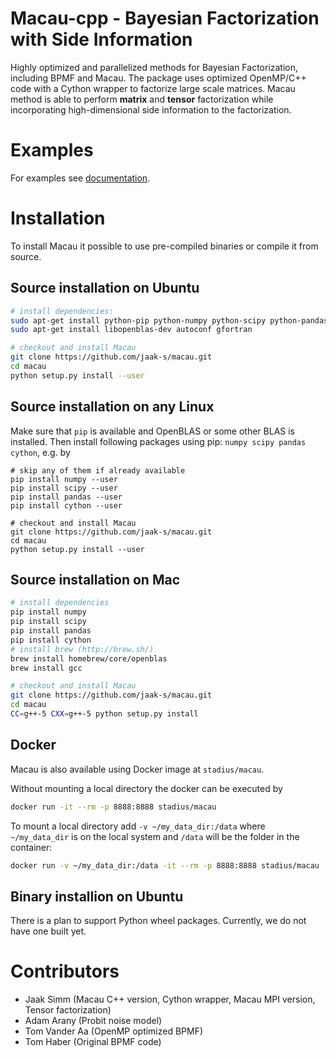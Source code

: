 # Macau-cpp - Bayesian Factorization with Side Information
Highly optimized and parallelized methods for Bayesian Factorization, including BPMF and Macau.
The package uses optimized OpenMP/C++ code with a Cython wrapper to factorize large scale matrices.
Macau method is able to perform **matrix** and **tensor** factorization while incorporating high-dimensional side information to the factorization.

# Examples
For examples see [documentation](http://macau.readthedocs.io/en/latest/source/examples.html).

# Installation
To install Macau it possible to use pre-compiled binaries or compile it from source.

## Source installation on Ubuntu
```bash
# install dependencies:
sudo apt-get install python-pip python-numpy python-scipy python-pandas cython
sudo apt-get install libopenblas-dev autoconf gfortran

# checkout and install Macau
git clone https://github.com/jaak-s/macau.git
cd macau
python setup.py install --user
```

## Source installation on any Linux
Make sure that `pip` is available and OpenBLAS or some other BLAS is installed.
Then install following packages using pip: `numpy scipy pandas cython`, e.g. by
```
# skip any of them if already available
pip install numpy --user
pip install scipy --user
pip install pandas --user
pip install cython --user

# checkout and install Macau
git clone https://github.com/jaak-s/macau.git
cd macau
python setup.py install --user
```

## Source installation on Mac
```bash
# install dependencies
pip install numpy
pip install scipy
pip install pandas
pip install cython
# install brew (http://brew.sh/)
brew install homebrew/core/openblas
brew install gcc

# checkout and install Macau
git clone https://github.com/jaak-s/macau.git
cd macau
CC=g++-5 CXX=g++-5 python setup.py install
```

## Docker
Macau is also available using Docker image at `stadius/macau`.

Without mounting a local directory the docker can be executed by
```bash
docker run -it --rm -p 8888:8888 stadius/macau
```

To mount a local directory add `-v ~/my_data_dir:/data` where 
`~/my_data_dir` is on the local system and `/data` will be the folder
in the container:
```bash
docker run -v ~/my_data_dir:/data -it --rm -p 8888:8888 stadius/macau
```

## Binary installion on Ubuntu
There is a plan to support Python wheel packages. Currently, we do not have one built yet.

# Contributors
- Jaak Simm (Macau C++ version, Cython wrapper, Macau MPI version, Tensor factorization)
- Adam Arany (Probit noise model)
- Tom Vander Aa (OpenMP optimized BPMF)
- Tom Haber (Original BPMF code)

